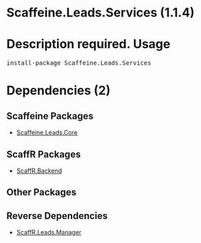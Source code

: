 ﻿Scaffeine.Leads.Services (1.1.4)
======
Description required.
Usage
======
<pre>install-package Scaffeine.Leads.Services</pre>
Dependencies (2)
=====

Scaffeine Packages
------
* [Scaffeine.Leads.Core](https://github.com/wcpro/Scaffeine/tree/master/src/Scaffeine.Leads.Core)

ScaffR Packages
------
* [ScaffR.Backend](https://github.com/wcpro/ScaffR/tree/master/src/ScaffR.Backend)

Other Packages
------

Reverse Dependencies
-----
* [ScaffR.Leads.Manager](https://github.com/wcpro/ScaffR/tree/master/src/ScaffR.Leads.Manager)

